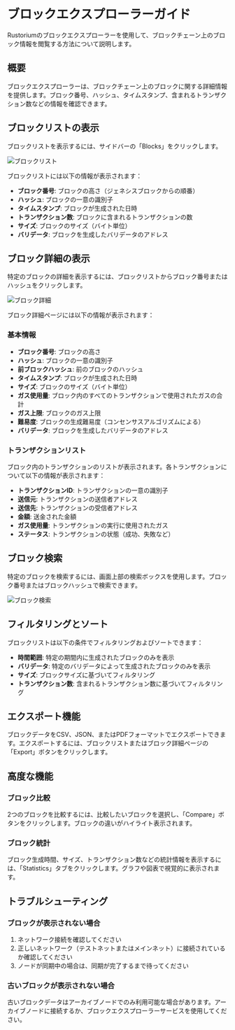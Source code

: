 # ブロックエクスプローラーガイド

Rustoriumのブロックエクスプローラーを使用して、ブロックチェーン上のブロック情報を閲覧する方法について説明します。

## 概要

ブロックエクスプローラーは、ブロックチェーン上のブロックに関する詳細情報を提供します。ブロック番号、ハッシュ、タイムスタンプ、含まれるトランザクション数などの情報を確認できます。

## ブロックリストの表示

ブロックリストを表示するには、サイドバーの「Blocks」をクリックします。

![ブロックリスト](../images/blocks-list.png)

ブロックリストには以下の情報が表示されます：

- **ブロック番号**: ブロックの高さ（ジェネシスブロックからの順番）
- **ハッシュ**: ブロックの一意の識別子
- **タイムスタンプ**: ブロックが生成された日時
- **トランザクション数**: ブロックに含まれるトランザクションの数
- **サイズ**: ブロックのサイズ（バイト単位）
- **バリデータ**: ブロックを生成したバリデータのアドレス

## ブロック詳細の表示

特定のブロックの詳細を表示するには、ブロックリストからブロック番号またはハッシュをクリックします。

![ブロック詳細](../images/block-details.png)

ブロック詳細ページには以下の情報が表示されます：

### 基本情報

- **ブロック番号**: ブロックの高さ
- **ハッシュ**: ブロックの一意の識別子
- **前ブロックハッシュ**: 前のブロックのハッシュ
- **タイムスタンプ**: ブロックが生成された日時
- **サイズ**: ブロックのサイズ（バイト単位）
- **ガス使用量**: ブロック内のすべてのトランザクションで使用されたガスの合計
- **ガス上限**: ブロックのガス上限
- **難易度**: ブロックの生成難易度（コンセンサスアルゴリズムによる）
- **バリデータ**: ブロックを生成したバリデータのアドレス

### トランザクションリスト

ブロック内のトランザクションのリストが表示されます。各トランザクションについて以下の情報が表示されます：

- **トランザクションID**: トランザクションの一意の識別子
- **送信元**: トランザクションの送信者アドレス
- **送信先**: トランザクションの受信者アドレス
- **金額**: 送金された金額
- **ガス使用量**: トランザクションの実行に使用されたガス
- **ステータス**: トランザクションの状態（成功、失敗など）

## ブロック検索

特定のブロックを検索するには、画面上部の検索ボックスを使用します。ブロック番号またはブロックハッシュで検索できます。

![ブロック検索](../images/block-search.png)

## フィルタリングとソート

ブロックリストは以下の条件でフィルタリングおよびソートできます：

- **時間範囲**: 特定の期間内に生成されたブロックのみを表示
- **バリデータ**: 特定のバリデータによって生成されたブロックのみを表示
- **サイズ**: ブロックサイズに基づいてフィルタリング
- **トランザクション数**: 含まれるトランザクション数に基づいてフィルタリング

## エクスポート機能

ブロックデータをCSV、JSON、またはPDFフォーマットでエクスポートできます。エクスポートするには、ブロックリストまたはブロック詳細ページの「Export」ボタンをクリックします。

## 高度な機能

### ブロック比較

2つのブロックを比較するには、比較したいブロックを選択し、「Compare」ボタンをクリックします。ブロックの違いがハイライト表示されます。

### ブロック統計

ブロック生成時間、サイズ、トランザクション数などの統計情報を表示するには、「Statistics」タブをクリックします。グラフや図表で視覚的に表示されます。

## トラブルシューティング

### ブロックが表示されない場合

1. ネットワーク接続を確認してください
2. 正しいネットワーク（テストネットまたはメインネット）に接続されているか確認してください
3. ノードが同期中の場合は、同期が完了するまで待ってください

### 古いブロックが表示されない場合

古いブロックデータはアーカイブノードでのみ利用可能な場合があります。アーカイブノードに接続するか、ブロックエクスプローラーサービスを使用してください。